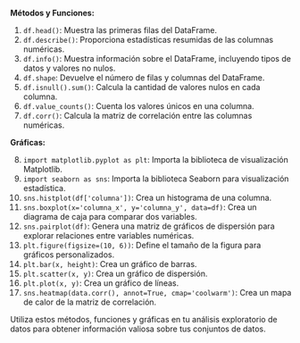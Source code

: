 **Métodos y Funciones:**
1. `df.head()`: Muestra las primeras filas del DataFrame.
2. `df.describe()`: Proporciona estadísticas resumidas de las columnas numéricas.
3. `df.info()`: Muestra información sobre el DataFrame, incluyendo tipos de datos y valores no nulos.
4. `df.shape`: Devuelve el número de filas y columnas del DataFrame.
5. `df.isnull().sum()`: Calcula la cantidad de valores nulos en cada columna.
6. `df.value_counts()`: Cuenta los valores únicos en una columna.
7. `df.corr()`: Calcula la matriz de correlación entre las columnas numéricas.
  
**Gráficas:**  

8. `import matplotlib.pyplot as plt`: Importa la biblioteca de visualización Matplotlib.
9. `import seaborn as sns`: Importa la biblioteca Seaborn para visualización estadística.
10. `sns.histplot(df['columna'])`: Crea un histograma de una columna.
11. `sns.boxplot(x='columna_x', y='columna_y', data=df)`: Crea un diagrama de caja para comparar dos variables.
12. `sns.pairplot(df)`: Genera una matriz de gráficos de dispersión para explorar relaciones entre variables numéricas.
13. `plt.figure(figsize=(10, 6))`: Define el tamaño de la figura para gráficos personalizados.
14. `plt.bar(x, height)`: Crea un gráfico de barras.
15. `plt.scatter(x, y)`: Crea un gráfico de dispersión.
16. `plt.plot(x, y)`: Crea un gráfico de líneas.
17. `sns.heatmap(data.corr(), annot=True, cmap='coolwarm')`: Crea un mapa de calor de la matriz de correlación.

Utiliza estos métodos, funciones y gráficas en tu análisis exploratorio de datos para obtener información valiosa sobre tus conjuntos de datos.
